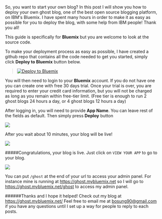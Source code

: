 So, you want to start your own blog? In this post I will show you how to deploy your own ghost blog, one of the best open source blogging platform, on IBM's Bluemix. I have spent many hours in order to make it as easy as possible for you to deploy the blog, with some help from IBM people! Thank you all!

This guide is specifically for **Bluemix** but you are welcome to look at the source code.

To make your deployment process as easy as possible, I have created a github repo that contains all the code needed to get you started, simply click **Deploy to Bluemix** button below.
> [![Deploy to Bluemix](https://bluemix.net/deploy/button.png)](https://bluemix.net/deploy?repository=https://github.com/bosung90/ghost-bluemix-deploy)

You will then need to login to your **Bluemix** account. If you do not have one you can create one with free 30 days trial. Once your trial is over, you are required to enter your credit card information, but you will not be charged as long as you remain within free-tier limit. (Free tier is enough to run 2 ghost blogs 24 hours a day, or 4 ghost blogs 12 hours a day)

After logging in, you will need to provide **App Name**.
You can leave rest of the fields as default.
Then simply press **Deploy** button

![](https://c4fb4c2f-54ba-49b6-b4ed-acb141ced43e-bluemix.cloudant.com/ghost-ghost-images/Screen-Shot-2016-05-24-at-11-38-10-AM/content/images/2016/05/Screen-Shot-2016-05-24-at-11-38-10-AM.png)

After you wait about 10 minutes, your blog will be live!

![](https://c4fb4c2f-54ba-49b6-b4ed-acb141ced43e-bluemix.cloudant.com/ghost-ghost-images/Screen-Shot-2016-05-24-at-11-48-18-AM/content/images/2016/05/Screen-Shot-2016-05-24-at-11-48-18-AM.png)

#####Congratulations, your blog is live. Just click on `VIEW YOUR APP` to go to your blog.

![](https://c4fb4c2f-54ba-49b6-b4ed-acb141ced43e-bluemix.cloudant.com/ghost-ghost-images/Screen-Shot-2016-05-24-at-11-49-30-AM/content/images/2016/05/Screen-Shot-2016-05-24-at-11-49-30-AM.png)

You can put `/ghost` at the end of your url to access your admin panel. For instance mine is running at https://ghost.mybluemix.net so I will go to https://ghost.mybluemix.net/ghost to access my admin panel.

######Thanks and I hope it helped!
Check out my blog at https://ghost.mybluemix.net/
Feel free to email me at bosung90@gmail.com if you have any questions until I set up a way for people to reply to each posts.


 
